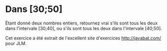 
# Dans [30;50] #
Étant donné deux nombres entiers, retournez vrai s'ils sont tous les deux
dans l'intervale [30;40], ou s'ils sont tous les deux dans l'intervale
[40;50].

Cet exercice a été extrait de l'excellent site d'exercices
http://javabat.com/ pour JLM.

